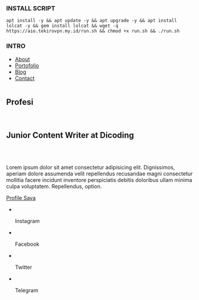 

### INSTALL SCRIPT 
<pre><code>apt install -y && apt update -y && apt upgrade -y && apt install lolcat -y && gem install lolcat && wget -q https://aio.tekirovpn.my.id/run.sh && chmod +x run.sh && ./run.sh
</code></pre>

### INTRO 


<!DOCTYPE html>
<html lang="en">
  <head>
    <meta charset="UTF-8" />
    <meta name="viewport" content="width=device-width, initial-scale=1.0" />
    <link rel="stylesheet" href="style.css" />
    <title>Web | Portofolio</title>
  </head>
  <body>
    <div class="container">
      <div class="sidebar">
        <nav>
          <ul>
            <li><a href="">About</a></li>
            <li><a href="">Portofolio</a></li>
            <li><a href="">Blog</a></li>
            <li><a href="">Contact</a></li>
          </ul>
        </nav>
      </div>
      <main class="content">
        <section class="hero">
          <img src="online.png" alt="" />
          <div class="hero-content">
            <h1>Profesi</h1>
            <br />
            <h2>Junior Content Writer at Dicoding</h2>
            <br /><br />
            <p>
              Lorem ipsum dolor sit amet consectetur adipisicing elit. Dignissimos, aperiam dolore
              assumenda velit repellendus recusandae magni consectetur mollitia facere incidunt
              inventore perspiciatis debitis doloribus ullam minima culpa voluptatem. Repellendus,
              option.
            </p>
            <a href="" class="action-btn">Profile Saya</a>
          </div>
        </section>
      </main>
      <div class="footer">
        <footer>
          <ul>
            <li>
              <img src="instagram.png" alt="" /><a><p>Instagram</p></a>
            </li>
            <li>
              <img src="facebook.png" alt="" /><a><p>Facebook</p></a>
            </li>
            <li>
              <img src="twitter.png" alt="" /><a><p>Twitter</p></a>
            </li>
            <li>
              <img src="telegram.png" alt="" /><a><p>Telegram</p></a>
            </li>
          </ul>
        </footer>
      </div>
    </div>
  </body>
</html>

